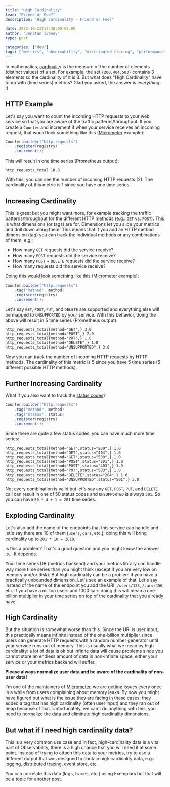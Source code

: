 ```yaml
---
title: "High Cardinality"
lead: "Friend or Foe?"
description: "High Cardinality - Friend or Foe?"

date: 2022-10-23T17:40:00-07:00
author: "Jonatan Ivanov"
type: post

categories: ["dev"]
tags: ["metrics", "observability", "distributed tracing", "performance"]
---
```


In mathematics, [cardinality](https://en.wikipedia.org/wiki/Cardinality) is the measure of the number of elements (distinct values) of a set. For example, the set `{200,404,503}` contains 3 elements so the cardinality of it is 3. But what does "High Cardinality" have to do with (time series) metrics?
Glad you asked, the answer is *everything*. :)
<!--more-->

## HTTP Example

Let's say you want to count the incoming HTTP requests to your web service so that you are aware of the traffic patterns/throughput. If you create a `Counter` and increment it when your service receives an incoming request, that would look something like this ([Micrometer](https://micrometer.io/docs/concepts) example):
```java
Counter.builder("http.requests")
    .register(registry)
    .increment();
```

This will result in one time series (Prometheus output):
```
http_requests_total 10.0
```

With this, you can see the number of incoming HTTP requests (2). The cardinality of this metric is 1 since you have one time series.

## Increasing Cardinality

This is great but you might want more, for example tracking the traffic patterns/throughput for the different HTTP [methods](https://en.wikipedia.org/wiki/Hypertext_Transfer_Protocol#Request_methods) (e.g.: `GET` vs. `POST`). This is what dimensions (or tags) are for. Dimensions let you slice your metrics and drill down along them. This means that if you add an HTTP method dimension (tag) you can track the individual methods or any combinations of them, e.g.:
- How many `GET` requests did the service receive?
- How many `POST` requests did the service receive?
- How many `POST` + `DELETE` requests did the service receive?
- How many requests did the service receive?

Doing this would look something like this ([Micrometer](https://micrometer.io/docs/concepts) example):
```java
Counter.builder("http.requests")
    .tag("method", method)
    .register(registry)
    .increment();
```

Let's say `GET`, `POST`, `PUT`, and `DELETE` are supported and everything else will be mapped to `UNSUPPORTED` by your service. With this behavior, doing the above will result in 5 time series (Prometheus output):
```
http_requests_total{method="GET",} 3.0
http_requests_total{method="POST",} 2.0
http_requests_total{method="PUT",} 1.0
http_requests_total{method="DELETE",} 1.0
http_requests_total{method="UNSUPPORTED",} 3.0
```

Now you can track the number of incoming HTTP requests by HTTP methods. The cardinality of this metric is 5 since you have 5 time series (5 different possible HTTP methods).

## Further Increasing Cardinality

What if you also want to track the [status codes](https://en.wikipedia.org/wiki/List_of_HTTP_status_codes)?
```java
Counter.builder("http.requests")
    .tag("method", method)
    .tag("status", status)
    .register(registry)
    .increment();
```

Since there are quite a few status codes, you can have much more time series:

```
http_requests_total{method="GET",status="200",} 1.0
http_requests_total{method="GET",status="404",} 1.0
http_requests_total{method="GET",status="500",} 1.0
http_requests_total{method="POST",status="201",} 1.0
http_requests_total{method="POST",status="403",} 1.0
http_requests_total{method="PUT",status="503",} 1.0
http_requests_total{method="DELETE",status="204",} 1.0
http_requests_total{method="UNSUPPORTED",status="501",} 3.0
```

Not every combination is valid but let's say any `GET`, `POST`, `PUT`, and `DELETE` call can result in one of 50 status codes and `UNSUPPORTED` is always `501`. So you can have `50 * 4 + 1 = 201` time series.

## Exploding Cardinality

Let's also add the name of the endpoints that this service can handle and let's say there are 10 of them (`users`, `cars`, etc.); doing this will bring cardinality up to `201 * 10 = 2010`.

Is this a problem? That's a good question and you might know the answer is... It depends.

Your time series DB (metrics backend) and your metrics library can handle way more time series than you might think (except if you are very low on memory and/or disk). But high cardinality can be a problem if you have a practically unbounded dimension. Let's see an example of that. Let's say instead of the name of the endpoint you add the URI: `/users/123`, `/cars/456`, etc. If you have a million users and 1000 cars doing this will mean a one-billion multiplier in your time series on top of the cardinality that you already have.

## High Cardinality

But the situation is somewhat worse than this. Since the URI is user input, this practically means infinite instead of the one-billion multiplier since users can generate HTTP requests with a random number generator until your service runs out of memory. This is usually what we mean by high cardinality: a lot of data is ok but infinite data will cause problems since you cannot store an endless amount of data in non-infinite space, either your service or your metrics backend will suffer.

**Please always normalize user data and be aware of the cardinality of non-user data!**

I'm one of the maintainers of [Micrometer](https://micrometer.io/), we are getting issues every once in a while from users complaining about memory leaks. By now you might have figured out what is the issue they are facing in these cases: they added a tag that has high cardinality (often user input) and they ran out of heap because of that. Unfortunately, we can't do anything with this, you need to normalize the data and eliminate high cardinality dimensions.

## But what if I need high cardinality data?

This is a very common use case and in fact, high-cardinality data is a vital part of Observability, there is a high chance that you will need it at some point. Instead of trying to attach this data to your metrics, try to use a different output that was designed to contain high cardinality data, e.g.: logging, distributed tracing, event store, etc.

You can correlate this data (logs, traces, etc.) using Exemplars but that will be a topic for another post.
